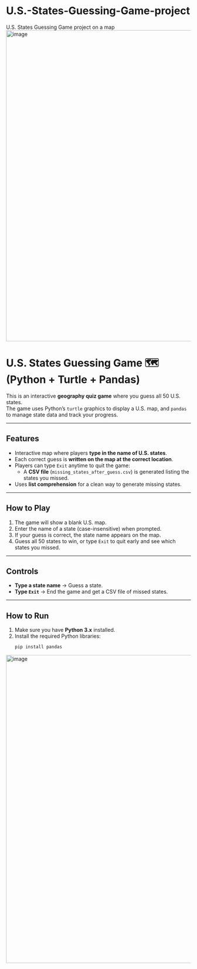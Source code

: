# U.S.-States-Guessing-Game-project
U.S. States Guessing Game project on a map 
<img width="1911" height="846" alt="image" src="https://github.com/user-attachments/assets/55d7bd08-5136-4f7c-b16f-fa914e05fc47" />

# U.S. States Guessing Game 🗺️ (Python + Turtle + Pandas)

This is an interactive **geography quiz game** where you guess all 50 U.S. states.  
The game uses Python’s `turtle` graphics to display a U.S. map, and `pandas` to manage state data and track your progress.

---

## Features
- Interactive map where players **type in the name of U.S. states**.
- Each correct guess is **written on the map at the correct location**.
- Players can type `Exit` anytime to quit the game:
  - A **CSV file** (`missing_states_after_guess.csv`) is generated listing the states you missed.
- Uses **list comprehension** for a clean way to generate missing states.

---

## How to Play
1. The game will show a blank U.S. map.
2. Enter the name of a state (case-insensitive) when prompted.
3. If your guess is correct, the state name appears on the map.
4. Guess all 50 states to win, or type `Exit` to quit early and see which states you missed.

---

## Controls
- **Type a state name** → Guess a state.
- **Type `Exit`** → End the game and get a CSV file of missed states.

---

## How to Run
1. Make sure you have **Python 3.x** installed.
2. Install the required Python libraries:
   ```bash
   pip install pandas
<img width="1911" height="838" alt="image" src="https://github.com/user-attachments/assets/dae370d5-050a-4122-810f-5b04333f8076" />
